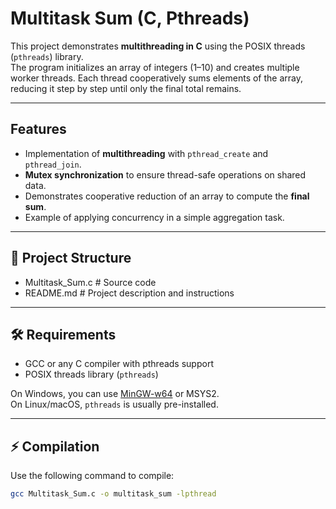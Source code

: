 # Multitask Sum (C, Pthreads)

This project demonstrates **multithreading in C** using the POSIX threads (`pthreads`) library.  
The program initializes an array of integers (1–10) and creates multiple worker threads. Each thread cooperatively sums elements of the array, reducing it step by step until only the final total remains.

---

## Features
- Implementation of **multithreading** with `pthread_create` and `pthread_join`.
- **Mutex synchronization** to ensure thread-safe operations on shared data.
- Demonstrates cooperative reduction of an array to compute the **final sum**.
- Example of applying concurrency in a simple aggregation task.

---

## 📂 Project Structure
- Multitask_Sum.c # Source code
- README.md # Project description and instructions


---

## 🛠️ Requirements
- GCC or any C compiler with pthreads support  
- POSIX threads library (`pthreads`)

On Windows, you can use [MinGW-w64](https://winlibs.com/) or MSYS2.  
On Linux/macOS, `pthreads` is usually pre-installed.

---

## ⚡ Compilation
Use the following command to compile:

```bash
gcc Multitask_Sum.c -o multitask_sum -lpthread


